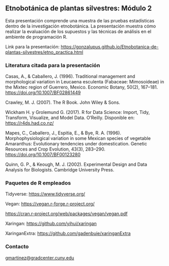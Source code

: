 ## Etnobotánica de plantas silvestres: Módulo 2

Esta presentación comprende una muestra de las pruebas estadísticas dentro de la investigación etnobotánica. La presentación muestra cómo realizar la evaluación de los supuestos y las técnicas de análisis en el ambiente de programación R.

Link para la presentación: https://gonzalupus.github.io/Etnobotanica-de-plantas-silvestres/etno_practica.html

### Literatura citada para la presentación

Casas, A., & Caballero, J. (1996). Traditional management and morphological variation in Leucaena esculenta (Fabaceae: Mimosoideae) in the Mixtec region of Guerrero, Mexico. Economic Botany, 50(2), 167–181. https://doi.org/10.1007/BF02861449

Crawley, M. J. (2007). The R Book. John Wiley & Sons.

Wickham H. y Grolemund G. (2017). R for Data Science: Import, Tidy, Transform, Visualize, and Model Data. O’Reilly. Disponible en: https://r4ds.had.co.nz/

Mapes, C., Caballero, J., Espitia, E., & Bye, R. A. (1996). Morphophysiological variation in some Mexican species of vegetable Amaranthus: Evolutionary tendencies under domestication. Genetic Resources and Crop Evolution, 43(3), 283–290. https://doi.org/10.1007/BF00123280

Quinn, G. P., & Keough, M. J. (2002). Experimental Design and Data Analysis for Biologists. Cambridge University Press.

### Paquetes de R empleados

Tidyverse: https://www.tidyverse.org/

Vegan: 
https://vegan.r-forge.r-project.org/

https://cran.r-project.org/web/packages/vegan/vegan.pdf

Xaringan: https://github.com/yihui/xaringan

XaringanExtra: https://github.com/gadenbuie/xaringanExtra

### Contacto

gmartinez@gradcenter.cuny.edu
